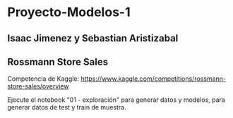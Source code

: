 # Proyecto-Modelos-1
## Isaac Jimenez y Sebastian Aristizabal
## Rossmann Store Sales
Competencia de Kaggle: https://www.kaggle.com/competitions/rossmann-store-sales/overview

Ejecute el notebook "01 - exploración" para generar datos y modelos, para generar datos de test y train de muestra.
